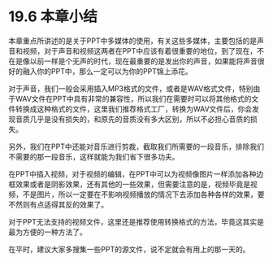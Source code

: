 # 19.6  本章小结

本章重点所讲述的是关于PPT中多媒体的使用，有关这些多媒体，主要包括的是声音和视频，对于声音和视频这两者在PPT中应该有着很重要的地位，到了现在，不在是像以前一样是个无声的时代，现在最重要的是发出你的声音，如果能将声音很好的融入你的PPT中，那么一定可以为你的PPT锦上添花。

对于声音，我们一般会采用插入MP3格式的文件，或者是WAV格式文件，特别由于WAV文件在PPT中具有非常的兼容性，所以我们在需要时可以将其他格式的文件转换成这种格式的文件，这里我们推荐格式工厂，转换为WAV文件后，你会发现音质几乎是没有损失的，和原先的音质没有多大区别，所以不必担心音质的损失。

另外，我们在PPT中还能对音乐进行剪裁，截取我们所需要的一段音乐，排除我们不需要的那一段音乐，这样就能为我们省下很多功夫。

在PPT中插入视频，对于视频的编辑，在PPT中可以为视频像图片一样添加各种边框效果或者是阴影效果，还有其他的一些效果，但需要注意的是，视频毕竟是视频，不是图片，所以一定要在不影响视频播放的情况下去添加各种各样的效果，要不然则有点适得其反的效果了。

对于PPT无法支持的视频文件，这里还是推荐使用转换格式的方法，毕竟这其实是最为方便的一种方法了。

在平时，建议大家多搜集一些PPT的源文件，说不定就会有用上的那一天的。

